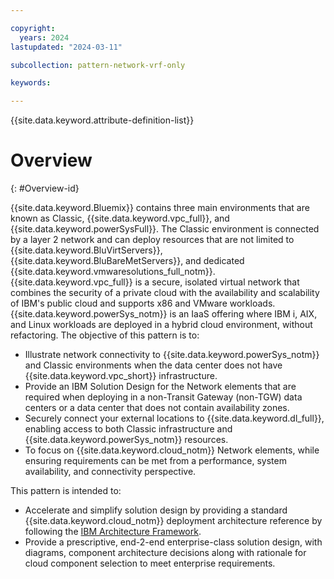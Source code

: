 ```yaml
---

copyright:
  years: 2024
lastupdated: "2024-03-11"

subcollection: pattern-network-vrf-only

keywords:

---
```


{{site.data.keyword.attribute-definition-list}}

# Overview
{: #Overview-id}

 {{site.data.keyword.Bluemix}} contains three main environments that are known as Classic, {{site.data.keyword.vpc_full}}, and {{site.data.keyword.powerSysFull}}. The Classic environment is connected by a layer 2 network and can deploy resources that are not limited to {{site.data.keyword.BluVirtServers}}, {{site.data.keyword.BluBareMetServers}}, and dedicated {{site.data.keyword.vmwaresolutions_full_notm}}. {{site.data.keyword.vpc_full}}  is a secure, isolated virtual network that combines the security of a private cloud with the availability and scalability of IBM's public cloud and supports x86 and VMware workloads. {{site.data.keyword.powerSys_notm}} is an IaaS offering where IBM i, AIX, and Linux workloads are deployed in a hybrid cloud environment, without refactoring. The objective of this pattern is to:

-   Illustrate network connectivity to {{site.data.keyword.powerSys_notm}} and Classic environments when the data center does not have {{site.data.keyword.vpc_short}} infrastructure.
-   Provide an IBM Solution Design for the Network elements that are required when deploying in a non-Transit Gateway (non-TGW) data centers or a data center that does not contain availability zones.
-   Securely connect your external locations to {{site.data.keyword.dl_full}}, enabling access to both Classic infrastructure and {{site.data.keyword.powerSys_notm}} resources.
-   To focus on {{site.data.keyword.cloud_notm}} Network elements, while ensuring requirements can be met from a performance, system availability, and connectivity perspective.

This pattern is intended to:

-   Accelerate and simplify solution design by providing a standard  {{site.data.keyword.cloud_notm}} deployment architecture reference by following the [IBM Architecture Framework](/docs/architecture-framework).
-   Provide a prescriptive, end-2-end enterprise-class solution design, with diagrams, component architecture decisions along with rationale for cloud component selection to meet enterprise requirements.
